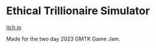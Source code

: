 # Ethical Trillionaire Simulator

[itch.io](https://alex-aitch.itch.io/ethical-trillionaire-simulator)

Made for the two day 2023 GMTK Game Jam.
